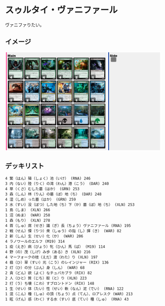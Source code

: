 # スゥルタイ・ヴァニファール

ヴァニファりたい。

## イメージ

![](<https://github.com/18gou-dqx/mtga/blob/images/images/Zj9VlEtiTW.png>)

## デッキリスト

```
4 繁（はん）殖（しょく）池（いけ） (RNA) 246
3 内（ない）陸（りく）の湾（わん）港（こう） (DAR) 240
4 草（くさ）むした墓（はか） (GRN) 253
3 森（しん）林（りん）の墓（ぼ）地（ち） (DAR) 248
4 湿（しめ）った墓（はか） (GRN) 259
3 水（すい）没（ぼつ）した地（ち）下（か）墓（ぼ）地（ち） (XLN) 253
1 島（しま） (XLN) 266
1 沼（ぬま） (WAR) 258
1 森（もり） (XLN) 278
4 首（しゅ）席（せき）議（ぎ）長（ちょう）ヴァニファール (RNA) 195
2 戦（せん）慄（りつ）衆（しゅう）の指（し）揮（き） (WAR) 82
2 新（しん）生（せい）化（か） (WAR) 206
4 ラノワールのエルフ (M19) 314
1 疫（えき）病（びょう）牝（ひん）馬（ば） (M19) 114
4 野（の）茂（しげ）み歩（ある）き (XLN) 216
4 マーフォークの枝（えだ）渡（わた）り (XLN) 197
4 翡（ひ）翠（すい）光（こう）のレインジャー (RIX) 136
2 灯（ひ）の分（ぶん）身（しん） (WAR) 68
2 貪（どん）欲（よく）なチュパカブラ (RIX) 82
2 人（ひと）質（じち）取（と）り (XLN) 223
2 打（う）ち壊（こわ）すブロントドン (RIX) 148
1 生（せい）体（たい）性（せい）軟（なん）泥（でい） (RNA) 122
1 混（こん）種（しゅ）の頂（ちょう）点（てん）、ロアレスク (WAR) 213
1 眩（げん）惑（わく）する水（すい）底（てい）種（しゅ） (RNA) 43
```

